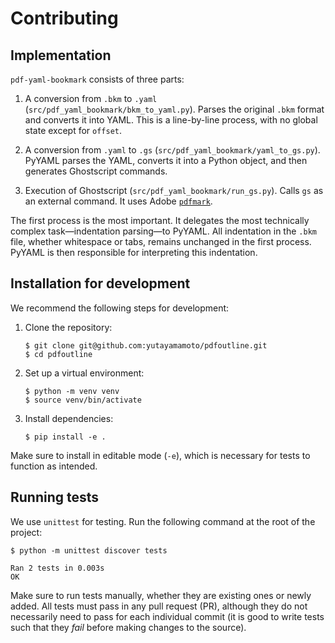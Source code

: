 <!--- Vim: set foldlevel=1: -->
# Contributing
## Implementation

`pdf-yaml-bookmark` consists of three parts:

1. A conversion from `.bkm` to `.yaml` (`src/pdf_yaml_bookmark/bkm_to_yaml.py`).
Parses the original `.bkm` format and converts it into YAML. This is a line-by-line process, with no global state except for `offset`.

2. A conversion from `.yaml` to `.gs` (`src/pdf_yaml_bookmark/yaml_to_gs.py`).
PyYAML parses the YAML, converts it into a Python object, and then generates Ghostscript commands.

3. Execution of Ghostscript (`src/pdf_yaml_bookmark/run_gs.py`).
Calls `gs` as an external command. It uses Adobe [`pdfmark`](https://opensource.adobe.com/dc-acrobat-sdk-docs/library/pdfmark/pdfmark_Basic.html#bookmarks-out).

The first process is the most important. It delegates the most technically complex task—indentation parsing—to PyYAML. All indentation in the `.bkm` file, whether whitespace or tabs, remains unchanged in the first process. PyYAML is then responsible for interpreting this indentation.

## Installation for development

We recommend the following steps for development:

1. Clone the repository:
   ```console
   $ git clone git@github.com:yutayamamoto/pdfoutline.git
   $ cd pdfoutline
   ```

2. Set up a virtual environment:
   ```console
   $ python -m venv venv
   $ source venv/bin/activate
   ```

3. Install dependencies:
   ```console
   $ pip install -e .
   ```

Make sure to install in editable mode (`-e`), which is necessary for tests to function as intended.

## Running tests

We use `unittest` for testing. Run the following command at the root of the project:

```console
$ python -m unittest discover tests

Ran 2 tests in 0.003s
OK
```

Make sure to run tests manually, whether they are existing ones or newly added. All tests must pass in any pull request (PR), although they do not necessarily need to pass for each individual commit (it is good to write tests such that they *fail* before making changes to the source).
